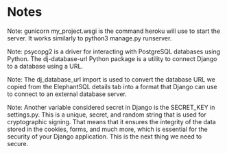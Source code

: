 # Notes
Note: gunicorn my_project.wsgi is the command heroku will use to start the server. It works similarly to python3 manage.py runserver.

Note: psycopg2 is a driver for interacting with PostgreSQL databases using Python. The dj-database-url Python package is a utility to connect Django to a database using a URL.

Note: The dj_database_url import is used to convert the database URL we copied from the ElephantSQL details tab into a format that Django can use to connect to an external database server.

Note: Another variable considered secret in Django is the SECRET_KEY in settings.py. This is a unique, secret, and random string that is used for cryptographic signing. That means that it ensures the integrity of the data stored in the cookies, forms, and much more, which is essential for the security of your Django application. This is the next thing we need to secure.